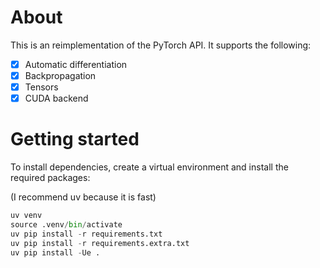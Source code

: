 # About 

This is an reimplementation of the PyTorch API. It supports the following:

- [x] Automatic differentiation
- [x] Backpropagation
- [x] Tensors
- [x] CUDA backend

# Getting started

To install dependencies, create a virtual environment and install the required packages:

(I recommend uv because it is fast)
```python
uv venv
source .venv/bin/activate
uv pip install -r requirements.txt
uv pip install -r requirements.extra.txt
uv pip install -Ue .
```

